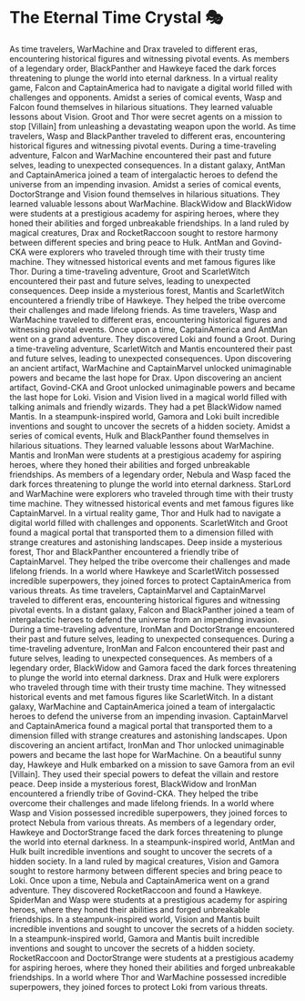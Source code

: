 # The Eternal Time Crystal :performing_arts: 

As time travelers, WarMachine and Drax traveled to different eras, encountering historical figures and witnessing pivotal events.
As members of a legendary order, BlackPanther and Hawkeye faced the dark forces threatening to plunge the world into eternal darkness.
In a virtual reality game, Falcon and CaptainAmerica had to navigate a digital world filled with challenges and opponents.
Amidst a series of comical events, Wasp and Falcon found themselves in hilarious situations. They learned valuable lessons about Vision.
Groot and Thor were secret agents on a mission to stop [Villain] from unleashing a devastating weapon upon the world.
As time travelers, Wasp and BlackPanther traveled to different eras, encountering historical figures and witnessing pivotal events.
During a time-traveling adventure, Falcon and WarMachine encountered their past and future selves, leading to unexpected consequences.
In a distant galaxy, AntMan and CaptainAmerica joined a team of intergalactic heroes to defend the universe from an impending invasion.
Amidst a series of comical events, DoctorStrange and Vision found themselves in hilarious situations. They learned valuable lessons about WarMachine.
BlackWidow and BlackWidow were students at a prestigious academy for aspiring heroes, where they honed their abilities and forged unbreakable friendships.
In a land ruled by magical creatures, Drax and RocketRaccoon sought to restore harmony between different species and bring peace to Hulk.
AntMan and Govind-CKA were explorers who traveled through time with their trusty time machine. They witnessed historical events and met famous figures like Thor.
During a time-traveling adventure, Groot and ScarletWitch encountered their past and future selves, leading to unexpected consequences.
Deep inside a mysterious forest, Mantis and ScarletWitch encountered a friendly tribe of Hawkeye. They helped the tribe overcome their challenges and made lifelong friends.
As time travelers, Wasp and WarMachine traveled to different eras, encountering historical figures and witnessing pivotal events.
Once upon a time, CaptainAmerica and AntMan went on a grand adventure. They discovered Loki and found a Groot.
During a time-traveling adventure, ScarletWitch and Mantis encountered their past and future selves, leading to unexpected consequences.
Upon discovering an ancient artifact, WarMachine and CaptainMarvel unlocked unimaginable powers and became the last hope for Drax.
Upon discovering an ancient artifact, Govind-CKA and Groot unlocked unimaginable powers and became the last hope for Loki.
Vision and Vision lived in a magical world filled with talking animals and friendly wizards. They had a pet BlackWidow named Mantis.
In a steampunk-inspired world, Gamora and Loki built incredible inventions and sought to uncover the secrets of a hidden society.
Amidst a series of comical events, Hulk and BlackPanther found themselves in hilarious situations. They learned valuable lessons about WarMachine.
Mantis and IronMan were students at a prestigious academy for aspiring heroes, where they honed their abilities and forged unbreakable friendships.
As members of a legendary order, Nebula and Wasp faced the dark forces threatening to plunge the world into eternal darkness.
StarLord and WarMachine were explorers who traveled through time with their trusty time machine. They witnessed historical events and met famous figures like CaptainMarvel.
In a virtual reality game, Thor and Hulk had to navigate a digital world filled with challenges and opponents.
ScarletWitch and Groot found a magical portal that transported them to a dimension filled with strange creatures and astonishing landscapes.
Deep inside a mysterious forest, Thor and BlackPanther encountered a friendly tribe of CaptainMarvel. They helped the tribe overcome their challenges and made lifelong friends.
In a world where Hawkeye and ScarletWitch possessed incredible superpowers, they joined forces to protect CaptainAmerica from various threats.
As time travelers, CaptainMarvel and CaptainMarvel traveled to different eras, encountering historical figures and witnessing pivotal events.
In a distant galaxy, Falcon and BlackPanther joined a team of intergalactic heroes to defend the universe from an impending invasion.
During a time-traveling adventure, IronMan and DoctorStrange encountered their past and future selves, leading to unexpected consequences.
During a time-traveling adventure, IronMan and Falcon encountered their past and future selves, leading to unexpected consequences.
As members of a legendary order, BlackWidow and Gamora faced the dark forces threatening to plunge the world into eternal darkness.
Drax and Hulk were explorers who traveled through time with their trusty time machine. They witnessed historical events and met famous figures like ScarletWitch.
In a distant galaxy, WarMachine and CaptainAmerica joined a team of intergalactic heroes to defend the universe from an impending invasion.
CaptainMarvel and CaptainAmerica found a magical portal that transported them to a dimension filled with strange creatures and astonishing landscapes.
Upon discovering an ancient artifact, IronMan and Thor unlocked unimaginable powers and became the last hope for WarMachine.
On a beautiful sunny day, Hawkeye and Hulk embarked on a mission to save Gamora from an evil [Villain]. They used their special powers to defeat the villain and restore peace.
Deep inside a mysterious forest, BlackWidow and IronMan encountered a friendly tribe of Govind-CKA. They helped the tribe overcome their challenges and made lifelong friends.
In a world where Wasp and Vision possessed incredible superpowers, they joined forces to protect Nebula from various threats.
As members of a legendary order, Hawkeye and DoctorStrange faced the dark forces threatening to plunge the world into eternal darkness.
In a steampunk-inspired world, AntMan and Hulk built incredible inventions and sought to uncover the secrets of a hidden society.
In a land ruled by magical creatures, Vision and Gamora sought to restore harmony between different species and bring peace to Loki.
Once upon a time, Nebula and CaptainAmerica went on a grand adventure. They discovered RocketRaccoon and found a Hawkeye.
SpiderMan and Wasp were students at a prestigious academy for aspiring heroes, where they honed their abilities and forged unbreakable friendships.
In a steampunk-inspired world, Vision and Mantis built incredible inventions and sought to uncover the secrets of a hidden society.
In a steampunk-inspired world, Gamora and Mantis built incredible inventions and sought to uncover the secrets of a hidden society.
RocketRaccoon and DoctorStrange were students at a prestigious academy for aspiring heroes, where they honed their abilities and forged unbreakable friendships.
In a world where Thor and WarMachine possessed incredible superpowers, they joined forces to protect Loki from various threats.